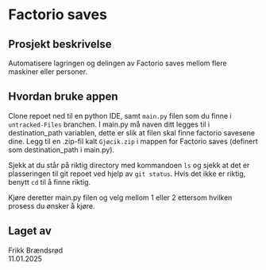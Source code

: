 # Factorio saves

## Prosjekt beskrivelse
Automatisere lagringen og delingen av Factorio saves mellom flere maskiner eller personer.

## Hvordan bruke appen
Clone repoet ned til en python IDE, samt ```main.py``` filen som du finne i ```untracked-Files``` branchen. I main.py må naven ditt legges til i destination_path variablen, dette er slik at filen skal finne factorio savesene dine. Legg til en .zip-fil kalt ```Gjøcik.zip``` i mappen for Factorio saves (definert som destination_path i main.py).

Sjekk at du står på riktig directory med kommandoen ```ls``` og sjekk at det er plasseringen til git repoet ved hjelp av ```git status```. Hvis det ikke er riktig, benytt ```cd``` til å finne riktig.

Kjøre deretter main.py filen og velg mellom 1 eller 2 ettersom hvilken prosess du ønsker å kjøre.

## Laget av
Frikk Brændsrød <br>
11.01.2025